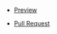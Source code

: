 - [Preview](https://github.com/VenomSRT/home/tree/gh-pages)

- [Pull Request](https://github.com/VenomSRT/home/compare/master...gh-pages)